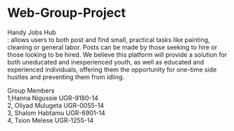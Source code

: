 # Web-Group-Project
Handy Jobs Hub   
  : allows users to both post and find small, practical tasks like painting, cleaning or general labor. Posts can be made by those seeking to hire or those looking to be hired. We believe this platform will provide a solution for both uneducated and inexperienced youth, as well as educated and experienced individuals, offering them the opportunity for one-time side hustles and preventing them from idling. 


Group Members    
1,Hanna Nigussie UGR-9180-14  
2, Oliyad Mulugeta UGR-0055-14  
3, Shalom Habtamu UGR-6901-14  
4, Tsion Melese UGR-1255-14  
